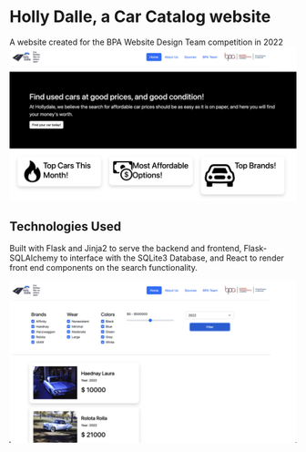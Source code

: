 # Holly Dalle, a Car Catalog website
A website created for the BPA Website Design Team competition in 2022
![Screenshot the front page of the Holly Dalle website, featuring a heading and categories.](/repoimages/frontpage.png)

## Technologies Used
Built with Flask and Jinja2 to serve the backend and frontend, Flask-SQLAlchemy to interface with the SQLite3 Database, and React to render front end components on the search functionality.

![Screenshot the search functionality with various filters to find cars.](/repoimages/search.png)

